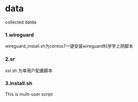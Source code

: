 # data
collected datda

###  1.wireguard
wireguard_install.sh为centos7一键安装wireguard科学学上网脚本
### 2.sr
ssr.sh 为单用户配置脚本
### 3.install.sh
This is multi-user script
